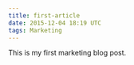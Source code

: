 ```yaml
---
title: first-article
date: 2015-12-04 18:19 UTC
tags: Marketing
---
```


This is my first marketing blog post.
